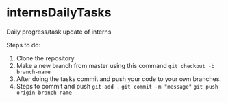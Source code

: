 # internsDailyTasks
Daily progress/task update of interns

Steps to do:
1. Clone the repository
2. Make a new branch from master using this command `git checkout -b branch-name`
3. After doing the tasks commit and push your code to your own branches.
4. Steps to commit and push 
   `git add .`
   `git commit -m "message"`
   `git push origin branch-name`

